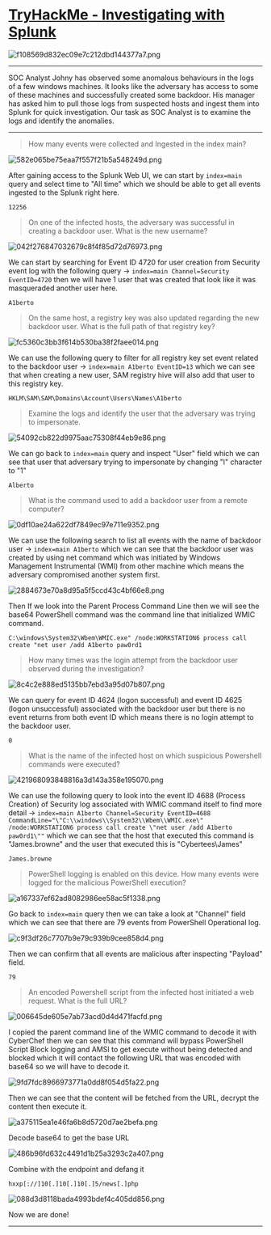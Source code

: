 # [TryHackMe - Investigating with Splunk](https://tryhackme.com/room/investigatingwithsplunk)
![f108569d832ec09e7c212dbd144377a7.png](/resources/f108569d832ec09e7c212dbd144377a7.png)
***
SOC Analyst Johny has observed some anomalous behaviours in the logs of a few windows machines. It looks like the adversary has access to some of these machines and successfully created some backdoor. His manager has asked him to pull those logs from suspected hosts and ingest them into Splunk for quick investigation. Our task as SOC Analyst is to examine the logs and identify the anomalies.
***
>How many events were collected and Ingested in the index main?

![582e065be75eaa7f557f21b5a548249d.png](/resources/582e065be75eaa7f557f21b5a548249d.png)

After gaining access to the Splunk Web UI, we can start by `index=main` query and select time to "All time" which we should be able to get all events ingested to the Splunk right here.

```
12256
```

>On one of the infected hosts, the adversary was successful in creating a backdoor user. What is the new username?

![042f276847032679c8f4f85d72d76973.png](/resources/042f276847032679c8f4f85d72d76973.png)

We can start by searching for Event ID 4720 for user creation from Security event log with the following query → `index=main Channel=Security EventID=4720` then we will have 1 user that was created that look like it was masqueraded another user here.

```
A1berto
```

>On the same host, a registry key was also updated regarding the new backdoor user. What is the full path of that registry key?

![fc5360c3bb3f614b530ba38f2faee014.png](/resources/fc5360c3bb3f614b530ba38f2faee014.png)

We can use the following query to filter for all registry key set event related to the backdoor user → `index=main A1berto EventID=13` which we can see that when creating a new user, SAM registry hive will also add that user to this registry key.

```
HKLM\SAM\SAM\Domains\Account\Users\Names\A1berto
```

>Examine the logs and identify the user that the adversary was trying to impersonate.

![54092cb822d9975aac75308f44eb9e86.png](/resources/54092cb822d9975aac75308f44eb9e86.png)

We can go back to `index=main` query and inspect "User" field which we can see that user that adversary trying to impersonate by changing "l" character to "1"

```
Alberto
```

>What is the command used to add a backdoor user from a remote computer?

![0df10ae24a622df7849ec97e711e9352.png](/resources/0df10ae24a622df7849ec97e711e9352.png)

We can use the following search to list all events with the name of backdoor user → `index=main A1berto` which we can see that the backdoor user was created by using net command which was initiated by Windows Management Instrumental (WMI) from other machine which means the adversary compromised another system first. 

![2884673e70a8d95a5f5ccd43c4bf66e8.png](/resources/2884673e70a8d95a5f5ccd43c4bf66e8.png)

Then If we look into the Parent Process Command Line then we will see the base64 PowerShell command was the command line that initialized WMIC command. 

```
C:\windows\System32\Wbem\WMIC.exe" /node:WORKSTATION6 process call create "net user /add A1berto paw0rd1
```

>How many times was the login attempt from the backdoor user observed during the investigation?

![8c4c2e888ed5135bb7ebd3a95d07b807.png](/resources/8c4c2e888ed5135bb7ebd3a95d07b807.png)

We can query for event ID 4624 (logon successful) and event ID 4625 (logon unsuccessful) associated with the backdoor user but there is no event returns from both event ID which means there is no login attempt to the backdoor user.

```
0
```

>What is the name of the infected host on which suspicious Powershell commands were executed?

![421968093848816a3d143a358e195070.png](/resources/421968093848816a3d143a358e195070.png)

We can use the following query to look into the event ID 4688 (Process Creation) of Security log associated with WMIC command itself to find more detail → `index=main A1berto Channel=Security EventID=4688 CommandLine="\"C:\\windows\\System32\\Wbem\\WMIC.exe\" /node:WORKSTATION6 process call create \"net user /add A1berto paw0rd1\""` which we can see that the host that executed this command is "James.browne" and the user that executed this is "Cybertees\James"

```
James.browne
```

>PowerShell logging is enabled on this device. How many events were logged for the malicious PowerShell execution?

![a167337ef62ad8082986ee58ac5f1338.png](/resources/a167337ef62ad8082986ee58ac5f1338.png)

Go back to `index=main` query then we can take a look at "Channel" field which we can see that there are 79 events from PowerShell Operational log.

![c9f3df26c7707b9e79c939b9cee858d4.png](/resources/c9f3df26c7707b9e79c939b9cee858d4.png)

Then we can confirm that all events are malicious after inspecting "Payload" field.

```
79
```

>An encoded Powershell script from the infected host initiated a web request. What is the full URL?

![006645de605e7ab73acd0d4d471facfd.png](/resources/006645de605e7ab73acd0d4d471facfd.png)

I copied the parent command line of the WMIC command to decode it with CyberChef then we can see that this command will bypass PowerShell Script Block logging and AMSI to get execute without being detected and blocked which it will contact the following URL that was encoded with base64 so we will have to decode it.

![9fd7fdc8966973771a0dd8f054d5fa22.png](/resources/9fd7fdc8966973771a0dd8f054d5fa22.png)

Then we can see that the content will be fetched from the URL, decrypt the content then execute it.

![a375115ea1e46fa6b8d5720d7ae2befa.png](/resources/a375115ea1e46fa6b8d5720d7ae2befa.png)

Decode base64 to get the base URL

![486b96fd632c4491d1b25a3293c2a407.png](/resources/486b96fd632c4491d1b25a3293c2a407.png)

Combine with the endpoint and defang it

```
hxxp[://]10[.]10[.]10[.]5/news[.]php
```

![088d3d8118bada4993bdef4c405dd856.png](/resources/088d3d8118bada4993bdef4c405dd856.png)

Now we are done!
***